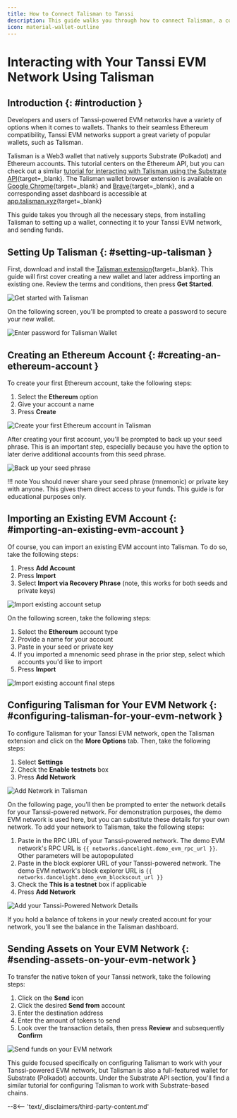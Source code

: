 ```yaml
---
title: How to Connect Talisman to Tanssi
description: This guide walks you through how to connect Talisman, a comprehensive Polkadot, Substrate, and Ethereum wallet, to your Tanssi-powered EVM-compatible network.
icon: material-wallet-outline
---
```


# Interacting with Your Tanssi EVM Network Using Talisman

## Introduction {: #introduction }

Developers and users of Tanssi-powered EVM networks have a variety of options when it comes to wallets. Thanks to their seamless Ethereum compatibility, Tanssi EVM networks support a great variety of popular wallets, such as Talisman.

Talisman is a Web3 wallet that natively supports Substrate (Polkadot) and Ethereum accounts. This tutorial centers on the Ethereum API, but you can check out a similar [tutorial for interacting with Talisman using the Substrate API](/builders/toolkit/substrate-api/wallets/talisman/){target=\_blank}. The Talisman wallet browser extension is available on [Google Chrome](https://chrome.google.com/webstore/detail/talisman-polkadot-wallet/fijngjgcjhjmmpcmkeiomlglpeiijkld){target=\_blank} and [Brave](https://chrome.google.com/webstore/detail/talisman-polkadot-wallet/fijngjgcjhjmmpcmkeiomlglpeiijkld){target=\_blank}, and a corresponding asset dashboard is accessible at [app.talisman.xyz](https://app.talisman.xyz){target=\_blank}

This guide takes you through all the necessary steps, from installing Talisman to setting up a wallet, connecting it to your Tanssi EVM network, and sending funds.

## Setting Up Talisman {: #setting-up-talisman }

First, download and install the [Talisman extension](https://www.talisman.xyz){target=\_blank}. This guide will first cover creating a new wallet and later address importing an existing one. Review the terms and conditions, then press **Get Started**.

![Get started with Talisman](/images/builders/toolkit/ethereum-api/wallets/talisman/talisman-1.webp)

On the following screen, you'll be prompted to create a password to secure your new wallet.

![Enter password for Talisman Wallet](/images/builders/toolkit/ethereum-api/wallets/talisman/talisman-2.webp)

## Creating an Ethereum Account {: #creating-an-ethereum-account }

To create your first Ethereum account, take the following steps:

1. Select the **Ethereum** option
2. Give your account a name
3. Press **Create**

![Create your first Ethereum account in Talisman](/images/builders/toolkit/ethereum-api/wallets/talisman/talisman-3.webp)

After creating your first account, you'll be prompted to back up your seed phrase. This is an important step, especially because you have the option to later derive additional accounts from this seed phrase.

![Back up your seed phrase](/images/builders/toolkit/ethereum-api/wallets/talisman/talisman-4.webp)

!!! note
    You should never share your seed phrase (mnemonic) or private key with anyone. This gives them direct access to your funds. This guide is for educational purposes only.

## Importing an Existing EVM Account {: #importing-an-existing-evm-account }

Of course, you can import an existing EVM account into Talisman. To do so, take the following steps:

1. Press **Add Account**
2. Press **Import**
3. Select **Import via Recovery Phrase** (note, this works for both seeds and private keys)

![Import existing account setup](/images/builders/toolkit/ethereum-api/wallets/talisman/talisman-9.webp)

On the following screen, take the following steps:

1. Select the **Ethereum** account type
2. Provide a name for your account
3. Paste in your seed or private key
4. If you imported a mnenomic seed phrase in the prior step, select which accounts you'd like to import
5. Press **Import**

![Import existing account final steps](/images/builders/toolkit/ethereum-api/wallets/talisman/talisman-10.webp)

## Configuring Talisman for Your EVM Network {: #configuring-talisman-for-your-evm-network }

To configure Talisman for your Tanssi EVM network, open the Talisman extension and click on the **More Options** tab. Then, take the following steps:

1. Select **Settings**
2. Check the **Enable testnets** box
3. Press **Add Network**

![Add Network in Talisman](/images/builders/toolkit/ethereum-api/wallets/talisman/talisman-6.webp)

On the following page, you'll then be prompted to enter the network details for your Tanssi-powered network. For demonstration purposes, the demo EVM network is used here, but you can substitute these details for your own network. To add your network to Talisman, take the following steps:

1. Paste in the RPC URL of your Tanssi-powered network. The demo EVM network's RPC URL is `{{ networks.dancelight.demo_evm_rpc_url }}`. Other parameters will be autopopulated
2. Paste in the block explorer URL of your Tanssi-powered network. The demo EVM network's block explorer URL is `{{ networks.dancelight.demo_evm_blockscout_url }}`
3. Check the **This is a testnet** box if applicable
4. Press **Add Network**

![Add your Tanssi-Powered Network Details](/images/builders/toolkit/ethereum-api/wallets/talisman/talisman-7.webp)

If you hold a balance of tokens in your newly created account for your network, you'll see the balance in the Talisman dashboard.

## Sending Assets on Your EVM Network {: #sending-assets-on-your-evm-network }

To transfer the native token of your Tanssi network, take the following steps:

1. Click on the **Send** icon
2. Click the desired **Send from** account
3. Enter the destination address
4. Enter the amount of tokens to send
5. Look over the transaction details, then press **Review** and subsequently **Confirm**

![Send funds on your EVM network](/images/builders/toolkit/ethereum-api/wallets/talisman/talisman-8.webp)

This guide focused specifically on configuring Talisman to work with your Tanssi-powered EVM network, but Talisman is also a full-featured wallet for Substrate (Polkadot) accounts. Under the Substrate API section, you'll find a similar tutorial for configuring Talisman to work with Substrate-based chains.

--8<-- 'text/_disclaimers/third-party-content.md'
